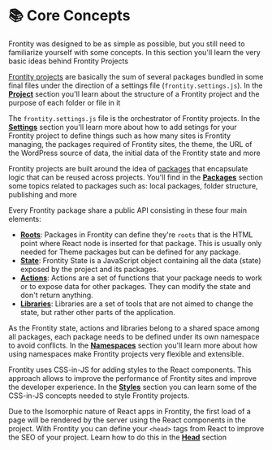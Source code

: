 # 📚 Core Concepts

Frontity was designed to be as simple as possible, but you still need to familiarize yourself with some concepts. In this section you'll learn the very basic ideas behind Frontity Projects


[Frontity projects](project.md) are basically the sum of several packages bundled in some final files under the direction of a settings file (`frontity.settings.js`). In the [**Project**](project.md) section you'll learn about the structure of a Frontity project and the purpose of each folder or file in it

The `frontity.settings.js` file is the orchestrator of Frontity projects. In the [**Settings**](settings.md) section you'll learn more about how to add setings for your Frontity project to define things such as how many sites is Frontity managing, the packages required of Frontity sites, the theme, the URL of the WordPress source of data, the initial data of the Frontity state and more

Frontity projects are built around the idea of [packages](https://api.frontity.org/frontity-packages) that encapsulate logic that can be reused across projects. You'll find in the [**Packages**](packages.md) section some topics related to packages such as: local packages, folder structure, publishing and more

Every Frontity package share a public API consisting in these four main elements:

- [**Roots**](roots.md): Packages in Frontity can define they're `roots` that is the HTML point where React node is inserted for that package. This is usually only needed for Theme packages but can be defined for any package. 
- [**State**](state.md): Frontity State is a JavaScript object containing all the data (state) exposed by the project and its packages. 
- [**Actions**](actions.md):  Actions are a set of functions that your package needs to work or to expose data for other packages. They can modify the state and don't return anything.
- [**Libraries**](libraries.md): Libraries are a set of tools that are not aimed to change the state, but rather other parts of the application. 


As the Frontity state, actions and libraries belong to a shared space among all packages, each package needs to be defined under its own namespace to avoid conflicts. In  the [**Namespaces**](namespaces.md) section you'll learn more about how using namespaces make Frontity projects very flexible and extensible.

Frontity uses CSS-in-JS for adding styles to the React components. This approach allows to improve the performance of Frontity sites and improve the developer experience. In the [**Styles**](styles.md) section you can learn some of the CSS-in-JS concepts needed to style Frontity projects.

Due to the Isomorphic nature of React apps in Frontity, the first load of a page will be rendered by the server using the React components in the project. With Frontity you can define your `<head>` tags from React to improve the SEO of your project. Learn how to do this in the [**Head**](head.md) section